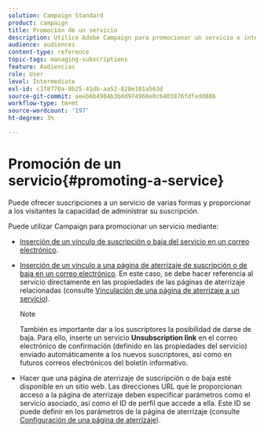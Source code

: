 ```yaml
---
solution: Campaign Standard
product: campaign
title: Promoción de un servicio
description: Utilice Adobe Campaign para promocionar un servicio e interactuar con sus clientes a través de páginas de aterrizaje, correos electrónicos o directamente en el sitio web.
audience: audiences
content-type: reference
topic-tags: managing-subscriptions
feature: Audiencias
role: User
level: Intermediate
exl-id: c1f8770a-8b25-41db-aa52-828e181a563d
source-git-commit: aeeb6b4984b3bdd974960e8c6403876fdfedd886
workflow-type: tm+mt
source-wordcount: '197'
ht-degree: 3%

---
```


# Promoción de un servicio{#promoting-a-service}

Puede ofrecer suscripciones a un servicio de varias formas y proporcionar a los visitantes la capacidad de administrar su suscripción.

Puede utilizar Campaign para promocionar un servicio mediante:

* [Inserción de un vínculo de suscripción o baja del servicio en un correo electrónico](../../designing/using/links.md#inserting-a-link).

* [Inserción de un vínculo a una página de aterrizaje de suscripción o de baja en un correo electrónico](../../designing/using/links.md). En este caso, se debe hacer referencia al servicio directamente en las propiedades de las páginas de aterrizaje relacionadas (consulte [Vinculación de una página de aterrizaje a un servicio](../../channels/using/configuring-landing-page.md#linking-a-landing-page-to-a-service)).

   >[!NOTE]
   >
   >También es importante dar a los suscriptores la posibilidad de darse de baja. Para ello, inserte un servicio <b>Unsubscription link</b> en el correo electrónico de confirmación (definido en las propiedades del servicio) enviado automáticamente a los nuevos suscriptores, así como en futuros correos electrónicos del boletín informativo.

* Hacer que una página de aterrizaje de suscripción o de baja esté disponible en un sitio web. Las direcciones URL que le proporcionan acceso a la página de aterrizaje deben especificar parámetros como el servicio asociado, así como el ID de perfil que accede a ella. Este ID se puede definir en los parámetros de la página de aterrizaje (consulte [Configuración de una página de aterrizaje](../../channels/using/configuring-landing-page.md)).
